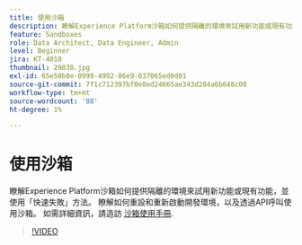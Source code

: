 ```yaml
---
title: 使用沙箱
description: 瞭解Experience Platform沙箱如何提供隔離的環境來試用新功能或現有功能，並使用「快速失敗」方法。 瞭解如何重設和重新啟動開發環境，以及透過API呼叫使用沙箱。
feature: Sandboxes
role: Data Architect, Data Engineer, Admin
level: Beginner
jira: KT-4018
thumbnail: 29838.jpg
exl-id: 65e50b0e-0999-4992-86e9-037065ed0d01
source-git-commit: 7f1c712397bf0e0ed24665ae343d284a6b648c08
workflow-type: tm+mt
source-wordcount: '88'
ht-degree: 1%

---
```


# 使用沙箱

瞭解Experience Platform沙箱如何提供隔離的環境來試用新功能或現有功能，並使用「快速失敗」方法。 瞭解如何重設和重新啟動開發環境，以及透過API呼叫使用沙箱。 如需詳細資訊，請造訪 [沙箱使用手冊](https://experienceleague.adobe.com/docs/experience-platform/sandbox/home.html?lang=zh-Hant).

>[!VIDEO](https://video.tv.adobe.com/v/29838/?learn=on)


